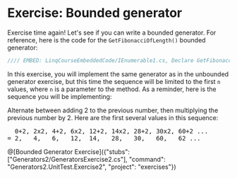 # Exercise: Bounded generator

Exercise time again! Let's see if you can write a bounded generator. For reference, here is the code for the `GetFibonacciOfLength()` bounded generator:

```csharp
//// EMBED: LinqCourseEmbeddedCode/IEnumerable1.cs, Declare GetFibonacciOfLength() generator method
```

In this exercise, you will implement the same generator as in the unbounded generator exercise, but this time the sequence will be limited to the first `n` values, where `n` is a parameter to the method. As a reminder, here is the sequence you will be implementing:

Alternate between adding 2 to the previous number, then multiplying the previous number by 2. Here are the first several values in this sequence:

<pre>
  0+2, 2x2, 4+2, 6x2, 12+2, 14x2, 28+2, 30x2, 60+2 ...
= 2,   4,   6,   12,  14,   28,   30,   60,   62 ...
</pre>

@[Bounded Generator Exercise]({"stubs": ["Generators2/GeneratorsExercise2.cs"], "command": "Generators2.UnitTest.Exercise2", "project": "exercises"})
